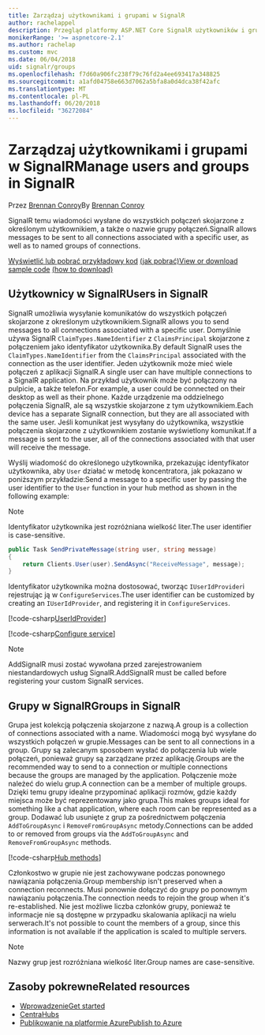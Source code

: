 ```yaml
---
title: Zarządzaj użytkownikami i grupami w SignalR
author: rachelappel
description: Przegląd platformy ASP.NET Core SignalR użytkowników i grup zarządzania.
monikerRange: '>= aspnetcore-2.1'
ms.author: rachelap
ms.custom: mvc
ms.date: 06/04/2018
uid: signalr/groups
ms.openlocfilehash: f7d60a906fc238f79c76fd2a4ee693417a348825
ms.sourcegitcommit: a1afd04758e663d7062a5bfa8a0d4dca38f42afc
ms.translationtype: MT
ms.contentlocale: pl-PL
ms.lasthandoff: 06/20/2018
ms.locfileid: "36272084"
---
```

# <a name="manage-users-and-groups-in-signalr"></a><span data-ttu-id="eb3f9-103">Zarządzaj użytkownikami i grupami w SignalR</span><span class="sxs-lookup"><span data-stu-id="eb3f9-103">Manage users and groups in SignalR</span></span>

<span data-ttu-id="eb3f9-104">Przez [Brennan Conroy](https://github.com/BrennanConroy)</span><span class="sxs-lookup"><span data-stu-id="eb3f9-104">By [Brennan Conroy](https://github.com/BrennanConroy)</span></span>

<span data-ttu-id="eb3f9-105">SignalR temu wiadomości wysłane do wszystkich połączeń skojarzone z określonym użytkownikiem, a także o nazwie grupy połączeń.</span><span class="sxs-lookup"><span data-stu-id="eb3f9-105">SignalR allows messages to be sent to all connections associated with a specific user, as well as to named groups of connections.</span></span>

<span data-ttu-id="eb3f9-106">[Wyświetlić lub pobrać przykładowy kod](https://github.com/aspnet/Docs/tree/master/aspnetcore/signalr/groups/sample/) [(jak pobrać)](xref:tutorials/index#how-to-download-a-sample)</span><span class="sxs-lookup"><span data-stu-id="eb3f9-106">[View or download sample code](https://github.com/aspnet/Docs/tree/master/aspnetcore/signalr/groups/sample/) [(how to download)](xref:tutorials/index#how-to-download-a-sample)</span></span>

## <a name="users-in-signalr"></a><span data-ttu-id="eb3f9-107">Użytkownicy w SignalR</span><span class="sxs-lookup"><span data-stu-id="eb3f9-107">Users in SignalR</span></span>

<span data-ttu-id="eb3f9-108">SignalR umożliwia wysyłanie komunikatów do wszystkich połączeń skojarzone z określonym użytkownikiem.</span><span class="sxs-lookup"><span data-stu-id="eb3f9-108">SignalR allows you to send messages to all connections associated with a specific user.</span></span> <span data-ttu-id="eb3f9-109">Domyślnie używa SignalR `ClaimTypes.NameIdentifier` z `ClaimsPrincipal` skojarzone z połączeniem jako identyfikator użytkownika.</span><span class="sxs-lookup"><span data-stu-id="eb3f9-109">By default SignalR uses the `ClaimTypes.NameIdentifier` from the `ClaimsPrincipal` associated with the connection as the user identifier.</span></span> <span data-ttu-id="eb3f9-110">Jeden użytkownik może mieć wiele połączeń z aplikacji SignalR.</span><span class="sxs-lookup"><span data-stu-id="eb3f9-110">A single user can have multiple connections to a SignalR application.</span></span> <span data-ttu-id="eb3f9-111">Na przykład użytkownik może być połączony na pulpicie, a także telefon.</span><span class="sxs-lookup"><span data-stu-id="eb3f9-111">For example, a user could be connected on their desktop as well as their phone.</span></span> <span data-ttu-id="eb3f9-112">Każde urządzenie ma oddzielnego połączenia SignalR, ale są wszystkie skojarzone z tym użytkownikiem.</span><span class="sxs-lookup"><span data-stu-id="eb3f9-112">Each device has a separate SignalR connection, but they are all associated with the same user.</span></span> <span data-ttu-id="eb3f9-113">Jeśli komunikat jest wysyłany do użytkownika, wszystkie połączenia skojarzone z użytkownikiem zostanie wyświetlony komunikat.</span><span class="sxs-lookup"><span data-stu-id="eb3f9-113">If a message is sent to the user, all of the connections associated with that user will receive the message.</span></span>

<span data-ttu-id="eb3f9-114">Wyślij wiadomość do określonego użytkownika, przekazując identyfikator użytkownika, aby `User` działać w metodę koncentratora, jak pokazano w poniższym przykładzie:</span><span class="sxs-lookup"><span data-stu-id="eb3f9-114">Send a message to a specific user by passing the user identifier to the `User` function in your hub method as shown in the following example:</span></span>

> [!NOTE]
> <span data-ttu-id="eb3f9-115">Identyfikator użytkownika jest rozróżniana wielkość liter.</span><span class="sxs-lookup"><span data-stu-id="eb3f9-115">The user identifier is case-sensitive.</span></span>

```csharp
public Task SendPrivateMessage(string user, string message)
{
    return Clients.User(user).SendAsync("ReceiveMessage", message);
}
```

<span data-ttu-id="eb3f9-116">Identyfikator użytkownika można dostosować, tworząc `IUserIdProvider`i rejestrując ją w `ConfigureServices`.</span><span class="sxs-lookup"><span data-stu-id="eb3f9-116">The user identifier can be customized by creating an `IUserIdProvider`, and registering it in `ConfigureServices`.</span></span>

[!code-csharp[UserIdProvider](groups/sample/customuseridprovider.cs?range=4-10)]

[!code-csharp[Configure service](groups/sample/startup.cs?range=21-22,39-42)]

> [!NOTE]
> <span data-ttu-id="eb3f9-117">AddSignalR musi zostać wywołana przed zarejestrowaniem niestandardowych usług SignalR.</span><span class="sxs-lookup"><span data-stu-id="eb3f9-117">AddSignalR must be called before registering your custom SignalR services.</span></span>

## <a name="groups-in-signalr"></a><span data-ttu-id="eb3f9-118">Grupy w SignalR</span><span class="sxs-lookup"><span data-stu-id="eb3f9-118">Groups in SignalR</span></span>

<span data-ttu-id="eb3f9-119">Grupa jest kolekcją połączenia skojarzone z nazwą.</span><span class="sxs-lookup"><span data-stu-id="eb3f9-119">A group is a collection of connections associated with a name.</span></span> <span data-ttu-id="eb3f9-120">Wiadomości mogą być wysyłane do wszystkich połączeń w grupie.</span><span class="sxs-lookup"><span data-stu-id="eb3f9-120">Messages can be sent to all connections in a group.</span></span> <span data-ttu-id="eb3f9-121">Grupy są zalecanym sposobem wysłać do połączenia lub wiele połączeń, ponieważ grupy są zarządzane przez aplikację.</span><span class="sxs-lookup"><span data-stu-id="eb3f9-121">Groups are the recommended way to send to a connection or multiple connections because the groups are managed by the application.</span></span> <span data-ttu-id="eb3f9-122">Połączenie może należeć do wielu grup.</span><span class="sxs-lookup"><span data-stu-id="eb3f9-122">A connection can be a member of multiple groups.</span></span> <span data-ttu-id="eb3f9-123">Dzięki temu grupy idealne przypominać aplikacji rozmów, gdzie każdy miejsca może być reprezentowany jako grupa.</span><span class="sxs-lookup"><span data-stu-id="eb3f9-123">This makes groups ideal for something like a chat application, where each room can be represented as a group.</span></span> <span data-ttu-id="eb3f9-124">Dodawać lub usunięte z grup za pośrednictwem połączenia `AddToGroupAsync` i `RemoveFromGroupAsync` metody.</span><span class="sxs-lookup"><span data-stu-id="eb3f9-124">Connections can be added to or removed from groups via the `AddToGroupAsync` and `RemoveFromGroupAsync` methods.</span></span>

[!code-csharp[Hub methods](groups/sample/hubs/chathub.cs?range=15-27)]

<span data-ttu-id="eb3f9-125">Członkostwo w grupie nie jest zachowywane podczas ponownego nawiązania połączenia.</span><span class="sxs-lookup"><span data-stu-id="eb3f9-125">Group membership isn't preserved when a connection reconnects.</span></span> <span data-ttu-id="eb3f9-126">Musi ponownie dołączyć do grupy po ponownym nawiązaniu połączenia.</span><span class="sxs-lookup"><span data-stu-id="eb3f9-126">The connection needs to rejoin the group when it's re-established.</span></span> <span data-ttu-id="eb3f9-127">Nie jest możliwe liczba członków grupy, ponieważ te informacje nie są dostępne w przypadku skalowania aplikacji na wielu serwerach.</span><span class="sxs-lookup"><span data-stu-id="eb3f9-127">It's not possible to count the members of a group, since this information is not available if the application is scaled to multiple servers.</span></span>

> [!NOTE]
> <span data-ttu-id="eb3f9-128">Nazwy grup jest rozróżniana wielkość liter.</span><span class="sxs-lookup"><span data-stu-id="eb3f9-128">Group names are case-sensitive.</span></span>

## <a name="related-resources"></a><span data-ttu-id="eb3f9-129">Zasoby pokrewne</span><span class="sxs-lookup"><span data-stu-id="eb3f9-129">Related resources</span></span>

* [<span data-ttu-id="eb3f9-130">Wprowadzenie</span><span class="sxs-lookup"><span data-stu-id="eb3f9-130">Get started</span></span>](xref:tutorials/signalr)
* [<span data-ttu-id="eb3f9-131">Centra</span><span class="sxs-lookup"><span data-stu-id="eb3f9-131">Hubs</span></span>](xref:signalr/hubs)
* [<span data-ttu-id="eb3f9-132">Publikowanie na platformie Azure</span><span class="sxs-lookup"><span data-stu-id="eb3f9-132">Publish to Azure</span></span>](xref:signalr/publish-to-azure-web-app)
